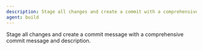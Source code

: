 ```yaml
---
description: Stage all changes and create a commit with a comprehensive message.
agent: build
---
```


Stage all changes and create a commit message with a comprehensive commit message and description.
